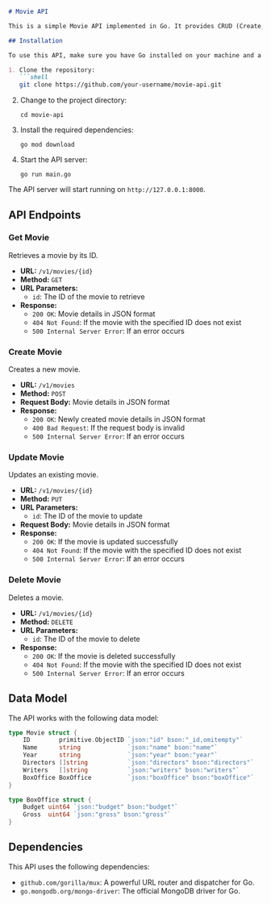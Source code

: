 

```markdown
# Movie API

This is a simple Movie API implemented in Go. It provides CRUD (Create, Read, Update, Delete) operations for movies using MongoDB as the database.

## Installation

To use this API, make sure you have Go installed on your machine and a MongoDB server running.

1. Clone the repository:
   ```shell
   git clone https://github.com/your-username/movie-api.git
   ```
2. Change to the project directory:
   ```shell
   cd movie-api
   ```
3. Install the required dependencies:
   ```shell
   go mod download
   ```
4. Start the API server:
   ```shell
   go run main.go
   ```

The API server will start running on `http://127.0.0.1:8000`.

## API Endpoints

### Get Movie

Retrieves a movie by its ID.

- **URL:** `/v1/movies/{id}`
- **Method:** `GET`
- **URL Parameters:**
  - `id`: The ID of the movie to retrieve
- **Response:**
  - `200 OK`: Movie details in JSON format
  - `404 Not Found`: If the movie with the specified ID does not exist
  - `500 Internal Server Error`: If an error occurs

### Create Movie

Creates a new movie.

- **URL:** `/v1/movies`
- **Method:** `POST`
- **Request Body:** Movie details in JSON format
- **Response:**
  - `200 OK`: Newly created movie details in JSON format
  - `400 Bad Request`: If the request body is invalid
  - `500 Internal Server Error`: If an error occurs

### Update Movie

Updates an existing movie.

- **URL:** `/v1/movies/{id}`
- **Method:** `PUT`
- **URL Parameters:**
  - `id`: The ID of the movie to update
- **Request Body:** Movie details in JSON format
- **Response:**
  - `200 OK`: If the movie is updated successfully
  - `404 Not Found`: If the movie with the specified ID does not exist
  - `500 Internal Server Error`: If an error occurs

### Delete Movie

Deletes a movie.

- **URL:** `/v1/movies/{id}`
- **Method:** `DELETE`
- **URL Parameters:**
  - `id`: The ID of the movie to delete
- **Response:**
  - `200 OK`: If the movie is deleted successfully
  - `404 Not Found`: If the movie with the specified ID does not exist
  - `500 Internal Server Error`: If an error occurs

## Data Model

The API works with the following data model:

```go
type Movie struct {
    ID        primitive.ObjectID `json:"id" bson:"_id,omitempty"`
    Name      string             `json:"name" bson:"name"`
    Year      string             `json:"year" bson:"year"`
    Directors []string           `json:"directors" bson:"directors"`
    Writers   []string           `json:"writers" bson:"writers"`
    BoxOffice BoxOffice          `json:"boxOffice" bson:"boxOffice"`
}

type BoxOffice struct {
    Budget uint64 `json:"budget" bson:"budget"`
    Gross  uint64 `json:"gross" bson:"gross"`
}
```

## Dependencies

This API uses the following dependencies:

- `github.com/gorilla/mux`: A powerful URL router and dispatcher for Go.
- `go.mongodb.org/mongo-driver`: The official MongoDB driver for Go.


